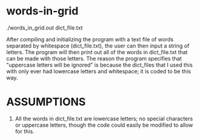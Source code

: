 # words-in-grid
./words_in_grid.out dict_file.txt

After compiling and initializing the program with a text file of words separated by whitespace (dict_file.txt), the user can then input a string of letters. The program will then print out all of the words in dict_file.txt that can be made with those letters. The reason the program specifies that "uppercase letters will be ignored" is because the dict_files that I used this with only ever had lowercase letters and whitespace; it is coded to be this way.

# ASSUMPTIONS
1) All the words in dict_file.txt are lowercase letters; no special characters or uppercase letters, though the code could easily be modified to allow for this.


